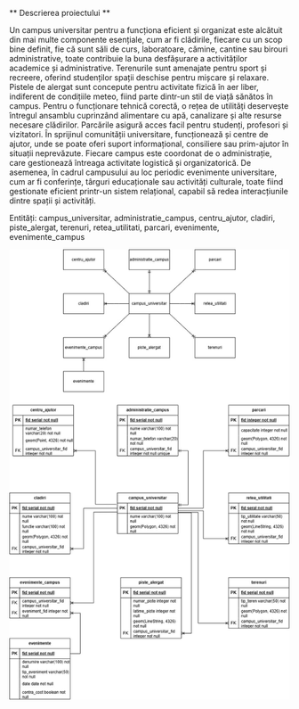 ** Descrierea proiectului **

Un campus universitar pentru a funcționa eficient și organizat este alcătuit din mai multe componente esențiale, cum ar fi clădirile, fiecare cu un scop bine definit, fie că sunt săli de curs, laboratoare, cămine, cantine sau birouri administrative, toate contribuie la buna desfășurare a activităților academice și administrative. Terenurile sunt amenajate pentru sport și recreere, oferind studenților spații deschise pentru mișcare și relaxare. Pistele de alergat sunt concepute pentru activitate fizică în aer liber, indiferent de condițiile meteo, fiind parte dintr-un stil de viață sănătos în campus. Pentru o funcționare tehnică corectă, o rețea de utilități deservește întregul ansamblu cuprinzând alimentare cu apă, canalizare și alte resurse necesare clădirilor. Parcările asigură acces facil pentru studenți, profesori și vizitatori. În sprijinul comunității universitare, funcționează și centre de ajutor, unde se poate oferi suport informațional, consiliere sau prim-ajutor în situații neprevăzute. Fiecare campus este coordonat de o administrație, care gestionează întreaga activitate logistică și organizatorică. De asemenea, în cadrul campusului au loc periodic evenimente universitare, cum ar fi conferințe, târguri educaționale sau activități culturale, toate fiind gestionate eficient printr-un sistem relațional, capabil să redea interacțiunile dintre spații și activități.

Entități: campus_universitar, administratie_campus, centru_ajutor, cladiri, piste_alergat, terenuri, retea_utilitati, parcari, evenimente, evenimente_campus 

![Diagram Description](Diagrama.jpg)
